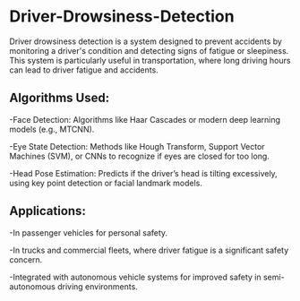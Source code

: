 # Driver-Drowsiness-Detection
Driver drowsiness detection is a system designed to prevent accidents by monitoring a driver's condition and detecting signs of fatigue or sleepiness. This system is particularly useful in transportation, where long driving hours can lead to driver fatigue and accidents. 

## Algorithms Used:
-Face Detection: Algorithms like Haar Cascades or modern deep learning models (e.g., MTCNN).

-Eye State Detection: Methods like Hough Transform, Support Vector Machines (SVM), or CNNs to recognize if eyes are closed for too long.

-Head Pose Estimation: Predicts if the driver’s head is tilting excessively, using key point detection or facial landmark models.

## Applications:
-In passenger vehicles for personal safety.

-In trucks and commercial fleets, where driver fatigue is a significant safety concern.

-Integrated with autonomous vehicle systems for improved safety in semi-autonomous driving environments.
